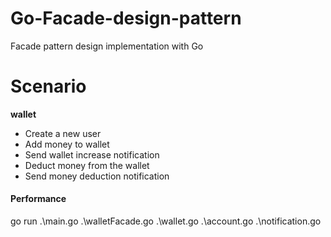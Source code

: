 # Go-Facade-design-pattern

Facade pattern design implementation with Go

# Scenario

**wallet**

- Create a new user
- Add money to wallet
- Send wallet increase notification
- Deduct money from the wallet
- Send money deduction notification

#### Performance

go run .\main.go .\walletFacade.go .\wallet.go .\account.go .\notification.go
